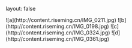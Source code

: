layout: false
<div class="justified-gallery">
![a](http://content.riseming.cn/IMG_0211.jpg)
![b](http://content.riseming.cn/IMG_0198.jpg)
![c](http://content.riseming.cn/IMG_0324.jpg)
![d](http://content.riseming.cn/IMG_0361.jpg)
</div>
